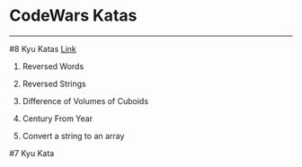 # CodeWars Katas
-----------------

#8 Kyu Katas
[Link](https://github.com/zoeking8/CodeWars/tree/master/src/CodeWars/8%20Kyu)
1) Reversed Words

2) Reversed Strings

3) Difference of Volumes of Cuboids

4) Century From Year

5) Convert a string to an array

#7 Kyu Kata

